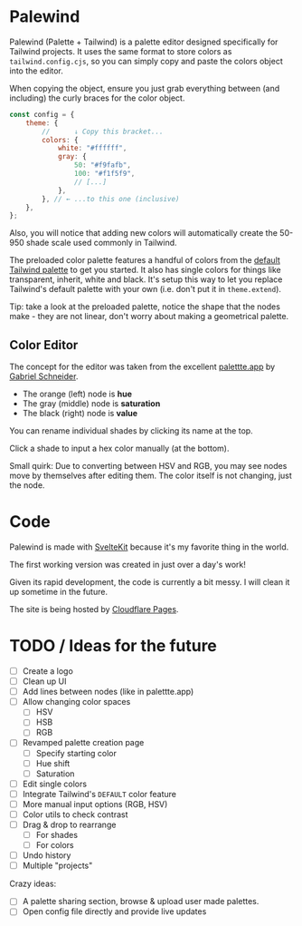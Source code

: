 # Palewind

Palewind (Palette + Tailwind) is a palette editor designed specifically for Tailwind projects. It uses the same format to store colors as `tailwind.config.cjs`, so you can simply copy and paste the colors object into the editor.

When copying the object, ensure you just grab everything between (and including) the curly braces for the color object.

```js
const config = {
	theme: {
		//      ↓ Copy this bracket...
		colors: {
			white: "#ffffff",
			gray: {
				50: "#f9fafb",
				100: "#f1f5f9",
				// [...]
			},
		}, // ← ...to this one (inclusive)
	},
};
```

Also, you will notice that adding new colors will automatically create the 50-950 shade scale used commonly in Tailwind.

The preloaded color palette features a handful of colors from the [default Tailwind palette](https://tailwindcss.com/docs/customizing-colors) to get you started. It also has single colors for things like transparent, inherit, white and black. It's setup this way to let you replace Tailwind's default palette with your own (i.e. don't put it in `theme.extend`).

Tip: take a look at the preloaded palette, notice the shape that the nodes make - they are not linear, don't worry about making a geometrical palette.

## Color Editor

The concept for the editor was taken from the excellent [palettte.app](https://palettte.app/) by [Gabriel Schneider](https://twitter.com/gabdorf).

- The orange (left) node is **hue**
- The gray (middle) node is **saturation**
- The black (right) node is **value**

You can rename individual shades by clicking its name at the top.

Click a shade to input a hex color manually (at the bottom).

Small quirk: Due to converting between HSV and RGB, you may see nodes move by themselves after editing them. The color itself is not changing, just the node.

# Code

Palewind is made with [SvelteKit](https://kit.svelte.dev/) because it's my favorite thing in the world.

The first working version was created in just over a day's work!

Given its rapid development, the code is currently a bit messy. I will clean it up sometime in the future.

The site is being hosted by [Cloudflare Pages](https://pages.cloudflare.com/).

# TODO / Ideas for the future

- [ ] Create a logo
- [ ] Clean up UI
- [ ] Add lines between nodes (like in palettte.app)
- [ ] Allow changing color spaces
  - [ ] HSV
  - [ ] HSB
  - [ ] RGB
- [ ] Revamped palette creation page
  - [ ] Specify starting color
  - [ ] Hue shift
  - [ ] Saturation
- [ ] Edit single colors
- [ ] Integrate Tailwind's `DEFAULT` color feature
- [ ] More manual input options (RGB, HSV)
- [ ] Color utils to check contrast
- [ ] Drag & drop to rearrange
  - [ ] For shades
  - [ ] For colors
- [ ] Undo history
- [ ] Multiple "projects"

Crazy ideas:

- [ ] A palette sharing section, browse & upload user made palettes.
- [ ] Open config file directly and provide live updates
